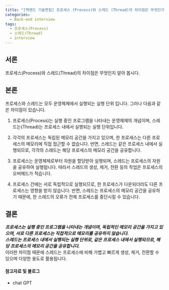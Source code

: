 ```yaml
---
title: "[백엔드 기술면접] 프로세스 (Process)와 스레드 (Thread)의 차이점은 무엇인가요?"
categories:
  - Back-end interview
tags:
  - 프로세스(Process)
  - 스레드(Thread)
  - interview
---
```

## 서론 
프로세스(Process)와 스레드(Thread)의 차이점은 무엇인지 알아 봅시다. 

## 본론 
프로세스와 스레드는 모두 운영체제에서 실행되는 실행 단위 입니다. 그러나 다음과 같은 차이점이 있습니다.  
1. 프로세스(Process)는 실행 중인 프로그램을 나타내는 운영체제의 개념이며, 스레드는(Thread)는 프로세스 내에서 실행되는 실행 단위입니다. 

2. 각각의 프로세스는 독립된 메모리 공간을 가지고 있으며, 한 프로세스는 다른 프로세스의 메모리에 직접 접근할 수 없습니다. 반면, 스레드는 같은 프로세스 내에서 실행되므로, 각각의 스레드는 해당 프로세스의 메모리 공간을 공유합니다. 

3. 프로세스는 운영체제로부터 자원을 할당받아 실행되며, 스레드는 프로세스의 자원을 공유하여 실행됩니다. 따라서 스레드의 생성, 제거, 전환 등의 작업은 프로세스의 오버헤드가 적습니다.

4. 프로세스 간에는 서로 독립적으로 실행되므로, 한 프로세스가 다운되더라도 다른 프로세스는 영향을 받지 않습니다. 반면, 스레드는 프로세스의 메모리 공간을 공유하기 때문에, 한 스레드의 오류가 전체 프로세스를 중단시킬 수 있습니다. 

## 결론 
***프로세스는 실행 중인 프로그램을 나타내는 개념이며, 독립적인 메모리 공간을 가지고 있으며, 서로 다른 프로세스는 직접적으로 메모리를 공유하지 않습니다.***  
***스레드는 프로세스 내에서 실행되는 실행 단위로, 같은 프로세스 내에서 실행되므로, 해당 프로세스의 메모리 공간을 공유합니다.***  
이러한 차이점 때문에 스레드는 프로세스에 비해 가볍고 빠르게 생성, 제거, 전환할 수 있으며 다양한 용도로 활용됩니다.  

#### 참고자료 및 블로그  
- chat GPT  
